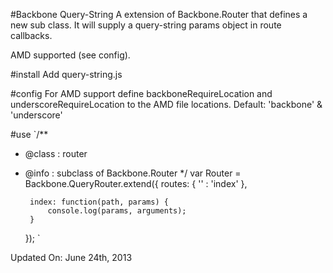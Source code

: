 #Backbone Query-String
A extension of Backbone.Router that defines a new sub class. It will supply a query-string params object in route callbacks.

AMD supported (see config).

#install
Add query-string.js

#config
For AMD support define backboneRequireLocation and underscoreRequireLocation to the AMD file locations. Default: 'backbone' & 'underscore'

#use
`/**
 * @class : router
 * @info : subclass of Backbone.Router
 */
  var Router = Backbone.QueryRouter.extend({
		routes: {
      '' : 'index'
    },

		index: function(path, params) {
			console.log(params, arguments);
		}

	});
`

Updated On: June 24th, 2013
